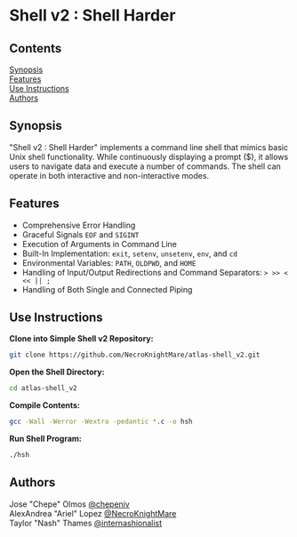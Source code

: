 # Shell v2 : Shell Harder 

## Contents

[Synopsis](#synopsis)<br>
[Features](#features)<br>
[Use Instructions](#use-instructions)<br>
[Authors](#authors)

## Synopsis

"Shell v2 : Shell Harder" implements a command line shell that mimics basic Unix shell functionality. While continuously displaying a prompt ($), it allows users to navigate data and execute a number of commands. The shell can operate in both interactive and non-interactive modes.

## Features

- Comprehensive Error Handling
- Graceful Signals `EOF` and `SIGINT`
- Execution of Arguments in Command Line
- Built-In Implementation: `exit`, `setenv`, `unsetenv`, `env`, and `cd`
- Environmental Variables: `PATH`, `OLDPWD`, and `HOME`
- Handling of Input/Output Redirections and Command Separators: `> >> < << || ;`
- Handling of Both Single and Connected Piping

## Use Instructions

**Clone into Simple Shell v2 Repository:**

```bash
git clone https://github.com/NecroKnightMare/atlas-shell_v2.git
```

**Open the Shell Directory:**

```bash
cd atlas-shell_v2
```

**Compile Contents:**

```bash
gcc -Wall -Werror -Wextra -pedantic *.c -o hsh
```

**Run Shell Program:**

```bash
./hsh
```

## Authors

Jose "Chepe" Olmos [@chepeniv](https://github.com/chepeniv)<br>
AlexAndrea "Ariel" Lopez [@NecroKnightMare](https://github.com/NecroKnightMare)<br>
Taylor "Nash" Thames [@internashionalist](https://github.com/internashionalist/internashionalist/blob/main/README.md)
